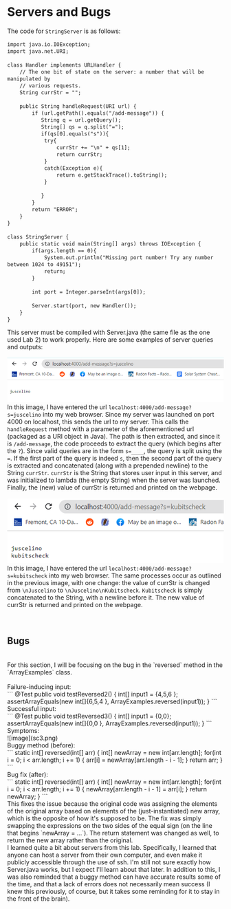 # Servers and Bugs

The code for `StringServer` is as follows:  
```
import java.io.IOException;
import java.net.URI;

class Handler implements URLHandler {
    // The one bit of state on the server: a number that will be manipulated by
    // various requests.
    String currStr = "";

    public String handleRequest(URI url) {
        if (url.getPath().equals("/add-message")) {
           String q = url.getQuery();
           String[] qs = q.split("=");
           if(qs[0].equals("s")){
            try{
                currStr += "\n" + qs[1];
                return currStr;
            }
            catch(Exception e){
                return e.getStackTrace().toString();
            }
                
           }
        }
        return "ERROR";
    }
}

class StringServer {
    public static void main(String[] args) throws IOException {
        if(args.length == 0){
            System.out.println("Missing port number! Try any number between 1024 to 49151");
            return;
        }

        int port = Integer.parseInt(args[0]);

        Server.start(port, new Handler());
    }
}
```  
This server must be compiled with Server.java (the same file as the one used Lab 2) to work properly. Here are some examples of server queries and outputs:  
<br>
![image](sc1.PNG)  
In this image, I have entered the url `localhost:4000/add-message?s=juscelino` into my web browser. Since my server was launched on port 4000 on localhost, this sends the url to my server. This calls the `handleRequest` method with a parameter of the aforementioned url (packaged as a URI object in Java). The path is then extracted, and since it is `/add-message`, the code proceeds to extract the query (which begins after the `?`). Since valid queries are in the form `s=____`, the query is split using the `=`. If the first part of the query is indeed `s`, then the second part of the query is extracted and concatenated (along with a prepended newline) to the String `currStr`. `currStr` is the String that stores user input in this server, and was initialized to lambda (the empty String) when the server was launched. Finally, the (new) value of currStr is returned and printed on the webpage.  
<br>
![image](sc2.PNG)
<br>
In this image, I have entered the url `localhost:4000/add-message?s=kubitscheck` into my web browser. The same processes occur as outlined in the previous image, with one change: the value of currStr is changed from `\nJuscelino` to `\nJuscelino\nKubitscheck`. `Kubitscheck` is simply concatenated to the String, with a newline before it. The new value of currStr is returned and printed on the webpage.
<br><br><br>
## Bugs
<br>
For this section, I will be focusing on the bug in the `reversed` method in the `ArrayExamples` class. <br>
<br>
Failure-inducing input: <br>
```
  @Test
  public void testReversed2() {
    int[] input1 = {4,5,6 };
    assertArrayEquals(new int[]{6,5,4 }, ArrayExamples.reversed(input1));
  }
```
<br>
Successful input: <br>
```
  @Test
  public void testReversed3() {
    int[] input1 = {0,0};
    assertArrayEquals(new int[]{0,0 }, ArrayExamples.reversed(input1));
  }
```
<br>
Symptoms:
<br>
![image](sc3.png)
<br>
Buggy method (before):
<br>
```
  static int[] reversed(int[] arr) {
    int[] newArray = new int[arr.length];
    for(int i = 0; i < arr.length; i += 1) {
      arr[i] = newArray[arr.length - i - 1];
    }
    return arr;
  }
```
<br>
Bug fix (after):
<br>
```
  static int[] reversed(int[] arr) {
    int[] newArray = new int[arr.length];
    for(int i = 0; i < arr.length; i += 1) {
      newArray[arr.length - i - 1] = arr[i];
    }
    return newArray;
  }
```
<br>
This fixes the issue because the original code was assigning the elements of the original array based on elements of the (just-instantiated) new array, which is the opposite of how it's supposed to be. The fix was simply swapping the expressions on the two sides of the equal sign (on the line that begins `newArray = ...`). The return statement was changed as well, to return the new array rather than the original.
<br>
I learned quite a bit about servers from this lab. Specifically, I learned that anyone can host a server from their own computer, and even make it publicly accessible through the use of ssh. I'm still not sure exactly how Server.java works, but I expect I'll learn about that later. In addition to this, I was also reminded that a buggy method can have accurate results some of the time, and that a lack of errors does not necessarily mean success (I knew this previously, of course, but it takes some reminding for it to stay in the front of the brain).
